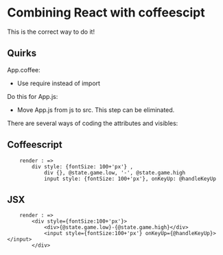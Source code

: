 # Combining React with coffeescipt

This is the correct way to do it!

## Quirks

App.coffee: 

* Use require instead of import

Do this for App.js:

* Move App.js from js to src. This step can be eliminated.

There are several ways of coding the attributes and visibles:

## Coffeescript
```
	render : =>
		div style: {fontSize: 100+'px'} ,
			div {}, @state.game.low, '-', @state.game.high
			input style: {fontSize: 100+'px'}, onKeyUp: @handleKeyUp
```

## JSX
```
	render : =>
		<div style={fontSize:100+'px'}> 
			<div>{@state.game.low}-{@state.game.high}</div>
			<input style={fontSize:100+'px'} onKeyUp={@handleKeyUp}></input>
		</div>
```
